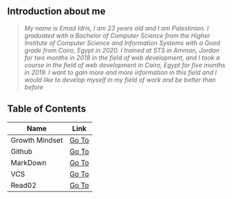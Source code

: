 ## Introduction about me
> *My name is Emad Idris, I am 23 years old and I am Palestinian. I graduated with a Bachelor of Computer Science from the Higher Institute of Computer Science and Information Systems with a Good grade from Cairo, Egypt in 2020. I trained at STS in Amman, Jordan for two months in 2018 in the field of web development, and I took a course in the field of web development in Cairo, Egypt for five months in 2019. I want to gain more and more information in this field and I would like to develop myself in my field of work and be better than before*


## Table of Contents

Name | Link 
-----| -----
Growth Mindset | [Go To](https://emadidris.github.io/reading-notes01/GrowthMindset)
Github         | [Go To](https://emadidris.github.io/reading-notes01/Github)
MarkDown       | [Go To](https://emadidris.github.io/reading-notes01/MarkDown)
VCS            | [Go To](https://emadidris.github.io/reading-notes01/VCS)
Read02         | [Go To](https://emadidris.github.io/reading-notes01/Read02)
